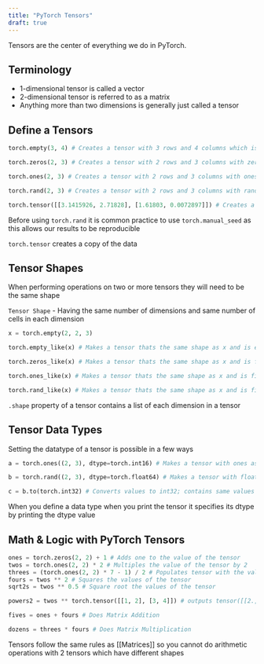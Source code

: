 ```yaml
---
title: "PyTorch Tensors"
draft: true
---
```


Tensors are the center of everything we do in PyTorch.

## Terminology

- 1-dimensional tensor is called a vector
- 2-dimensional tensor is referred to as a matrix
- Anything more than two dimensions is generally just called a tensor

## Define a Tensors

```python
torch.empty(3, 4) # Creates a tensor with 3 rows and 4 columns which is empty

torch.zeros(2, 3) # Creates a tensor with 2 rows and 3 columns with zeros

torch.ones(2, 3) # Creates a tensor with 2 rows and 3 columns with ones

torch.rand(2, 3) # Creates a tensor with 2 rows and 3 columns with random values between 0 and 1

torch.tensor([[3.1415926, 2.71828], [1.61803, 0.0072897]]) # Creates a 2 x 2 tensor with values populated that we mentioned
```

Before using `torch.rand` it is common practice to use `torch.manual_seed` as this allows our results to be reproducible

`torch.tensor` creates a copy of the data
## Tensor Shapes

When performing operations on two or more tensors they will need to be the same shape

`Tensor Shape` - Having the same number of dimensions and same number of cells in each dimension

```python
x = torch.empty(2, 2, 3)

torch.empty_like(x) # Makes a tensor thats the same shape as x and is empty

torch.zeros_like(x) # Makes a tensor thats the same shape as x and is filled with zeros

torch.ones_like(x) # Makes a tensor thats the same shape as x and is filled with ones 

torch.rand_like(x) # Makes a tensor thats the same shape as x and is filled with random values between 0 and 1
```

`.shape` property of a tensor contains a list of each dimension in a tensor

## Tensor Data Types

Setting the datatype of a tensor is possible in a few ways

```python
a = torch.ones((2, 3), dtype=torch.int16) # Makes a tensor with ones as integers (int32)

b = torch.rand((2, 3), dtype=torch.float64) # Makes a tensor with float64 values

c = b.to(torch.int32) # Converts values to int32; contains same values just truncated to int
```

When you define a data type when you print the tensor it specifies its dtype by printing the dtype value

## Math  & Logic with PyTorch Tensors

```python
ones = torch.zeros(2, 2) + 1 # Adds one to the value of the tensor
twos = torch.ones(2, 2) * 2 # Multiples the value of the tensor by 2
threes = (torch.ones(2, 2) * 7 - 1) / 2 # Populates tensor with the value of 3
fours = twos ** 2 # Squares the values of the tensor
sqrt2s = twos ** 0.5 # Square root the values of the tensor
```


```python
powers2 = twos ** torch.tensor([[1, 2], [3, 4]]) # outputs tensor([[2., 4.], [8., 16.]])

fives = ones + fours # Does Matrix Addition

dozens = threes * fours # Does Matrix Multiplication
```


Tensors follow the same rules as [[Matrices]] so you cannot do arithmetic operations with 2 tensors which have different shapes

